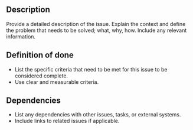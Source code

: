 ## Description
Provide a detailed description of the issue. Explain the context and define the problem that needs to be solved; what, why, how. Include any relevant information.

## Definition of done
- List the specific criteria that need to be met for this issue to be considered complete.
- Use clear and measurable criteria.

## Dependencies
- List any dependencies with other issues, tasks, or external systems.
- Include links to related issues if applicable.
